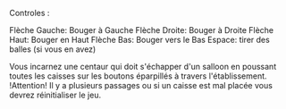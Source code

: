 Controles :

Flèche Gauche: Bouger à Gauche
Flèche Droite: Bouger à Droite
Flèche Haut: Bouger en Haut
Flèche Bas: Bouger vers le Bas
Espace: tirer des balles (si vous en avez)

Vous incarnez une centaur qui doit s'échapper d'un salloon en poussant toutes les caisses sur les boutons éparpillés à travers l'établissement.
!Attention! Il y a plusieurs passages ou si un caisse est mal placée vous devrez réinitialiser le jeu.
